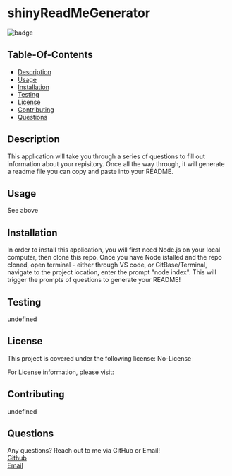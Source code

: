 
  # shinyReadMeGenerator

  ![badge](https://img.shields.io/badge/license-No-License-red)

  ## Table-Of-Contents 

  * [Description](#description)
  * [Usage](#usage)
  * [Installation](#installation)
  * [Testing](#testing)
  * [License](#license)
  * [Contributing](#contributing)
  * [Questions](#questions)

  ## Description

  This application will take you through a series of questions to fill out information about your repisitory. Once all the way through, it will generate a readme file you can copy and paste into your README. 

  ## Usage

  See above

  ## Installation

  In order to install this application, you will first need Node.js on your local computer, then clone this repo. Once you have Node istalled and the repo cloned, open terminal - either through VS code, or GitBase/Terminal, navigate to the project location, enter the prompt "node index". This will trigger the prompts of questions to generate your README!

  ## Testing 

  undefined

  ## License

  This project is covered under the following license: 
  No-License

  For License information, please visit: 

  ## Contributing 

  undefined

  ## Questions 

  Any questions? Reach out to me via GitHub or Email! </br>
  [Github](https://github.com/jjakobsons87) </br>
  [Email](mailto:jjakobsons87@gmail.com)
  